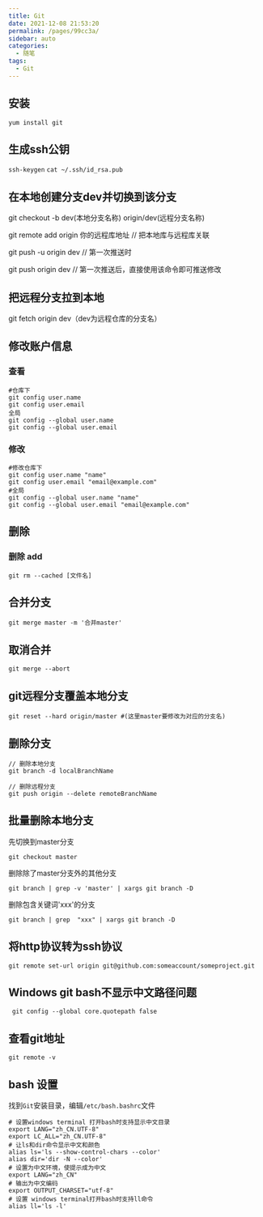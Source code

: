 ```yaml
---
title: Git
date: 2021-12-08 21:53:20
permalink: /pages/99cc3a/
sidebar: auto
categories:
  - 随笔
tags:
  - Git
---
```

## 安装

`yum install git`

## 生成ssh公钥

`ssh-keygen`
`cat ~/.ssh/id_rsa.pub`

## 在本地创建分支dev并切换到该分支

git checkout -b dev(本地分支名称) origin/dev(远程分支名称)

git remote add origin 你的远程库地址  // 把本地库与远程库关联

git push -u origin dev    // 第一次推送时

git push origin dev  // 第一次推送后，直接使用该命令即可推送修改

## 把远程分支拉到本地

git fetch origin dev（dev为远程仓库的分支名）

## 修改账户信息

### 查看

```shell
#仓库下
git config user.name
git config user.email
全局
git config --global user.name
git config --global user.email
```

### 修改

```shell
#修改仓库下
git config user.name "name"
git config user.email "email@example.com"
#全局
git config --global user.name "name"
git config --global user.email "email@example.com"
```

## 删除

### 删除 add

`git rm --cached [文件名]`

## 合并分支

```shell
git merge master -m '合并master'
```

## 取消合并

`git merge --abort`

## git远程分支覆盖本地分支

`git reset --hard origin/master #(这里master要修改为对应的分支名)`

## 删除分支

```shell
// 删除本地分支
git branch -d localBranchName

// 删除远程分支
git push origin --delete remoteBranchName
```

## 批量删除本地分支

先切换到master分支

`git checkout master`

删除除了master分支外的其他分支

`git branch | grep -v 'master' | xargs git branch -D`

删除包含关键词'xxx'的分支

`git branch | grep  "xxx" | xargs git branch -D`

## 将http协议转为ssh协议

`git remote set-url origin git@github.com:someaccount/someproject.git`

## Windows git bash不显示中文路径问题

```shell
 git config --global core.quotepath false
```

## 查看git地址

`git remote -v`

## bash 设置

找到`Git`安装目录，编辑`/etc/bash.bashrc`文件

```shell
# 设置windows terminal 打开bash时支持显示中文目录
export LANG="zh_CN.UTF-8"
export LC_ALL="zh_CN.UTF-8"
# 让ls和dir命令显示中文和颜色 
alias ls='ls --show-control-chars --color' 
alias dir='dir -N --color' 
# 设置为中文环境，使提示成为中文 
export LANG="zh_CN" 
# 输出为中文编码 
export OUTPUT_CHARSET="utf-8"
# 设置 windows terminal打开bash时支持ll命令
alias ll='ls -l'
```